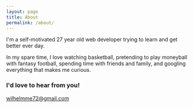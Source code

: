 ```yaml
---
layout: page
title: About
permalink: /about/
---
```


I'm a self-motivated 27 year old web developer trying to learn and get better ever day.

In my spare time, I love watching basketball, pretending to play moneyball with fantasy football, spending time with friends and family, and googling everything that makes me curious.

### I'd love to hear from you!

[wilhelmme72@gmail.com](mailto:wilhelmme72@gmail.com)
